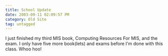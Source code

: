 ```yaml
---
title: School Update
date: 2003-09-11 02:09:57 PM
category: Old Site
tag: untagged
---
```


I just finished my third MIS book, Computing Resources For MIS, and the exam. I only have five more book(lets) and exams before I'm done with this class. Whoo hoo!
